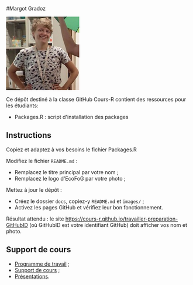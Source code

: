 #Margot Gradoz

![Logo EcoFoG](images/Margot.jpg)

Ce dépôt destiné à la classe GitHub Cours-R contient des ressources pour les étudiants:

- Packages.R : script d'installation des packages


## Instructions

Copiez et adaptez à vos besoins le fichier Packages.R

Modifiez le fichier `README.md` :

- Remplacez le titre principal par votre nom ;
- Remplacez le logo d'EcoFoG par votre photo ;

Mettez à jour le dépôt :

- Créez le dossier `docs`, copiez-y `README.md` et `images/` ;
- Activez les pages GitHub et vérifiez leur bon fonctionnement.

Résultat attendu : le site https://cours-r.github.io/travailler-preparation-GitHubID (où GitHubID est votre identifiant GitHub) doit afficher vos nom et photo.


## Support de cours

- [Programme de travail](https://1drv.ms/f/s!Amvhelr37CHjkOAgkKTimmgPL0YL8Q) ;
- [Support de cours](https://ericmarcon.github.io/travailleR/) ;
- [Présentations](https://ericmarcon.github.io/Cours-travailleR/).
